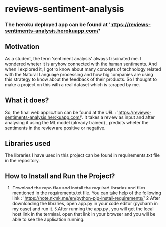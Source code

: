 # reviews-sentiment-analysis
### The heroku deployed app can be found at 'https://reviews-sentiments-analysis.herokuapp.com/'
## Motivation
As a student, the term 'sentiment analysis' always fascinated me. I wondered wheter it is anyhow connected with the human sentiments.
And when I explored it, I got to know about many concepts of technology related with the Natural Language processing and how big companies are using this strategy to know about the feedback of their products.
So I thought to make a project on this with a real dataset which is scraped by me.

## What it does?
So, the final web application can be found at the URL : 'https://reviews-sentiments-analysis.herokuapp.com/'.
It takes a review as input and after analysing it using the ML model (already trained) , predicts wheter the sentiments in the review are positive or negative.

## Libraries used
The libraries I have used in this project can be found in requirements.txt file in the repository.

## How to Install and Run the Project?
1. Download the repo files and install the required libraries and files mentioned in the requirements.txt file.
You can take help of the following link : 'https://note.nkmk.me/en/python-pip-install-requirements/'
2 After downloading the libraries, open app.py in your code editor (pycharm in my case) and run it.
3.After running the app.py , you will get the local host link in the terminal. open that link in your browser and you will be able to see the application running.
